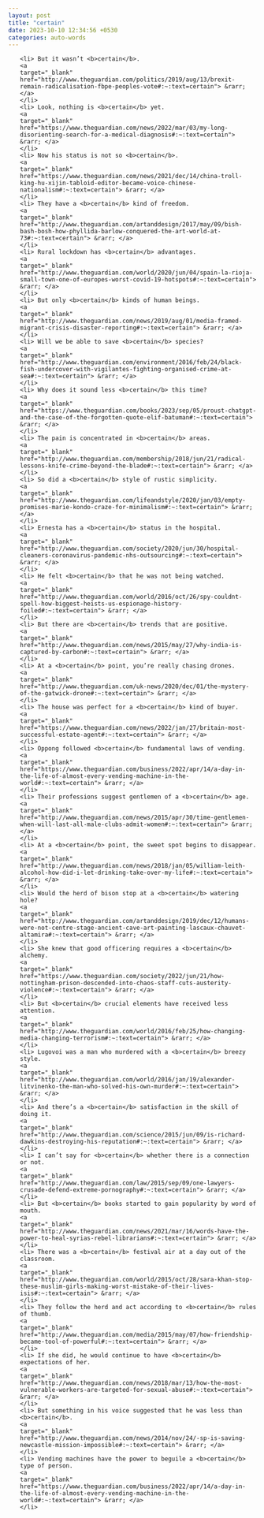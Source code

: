 ```yaml
---
layout: post
title: "certain"
date: 2023-10-10 12:34:56 +0530
categories: auto-words
---
```

<ol>

    <li> But it wasn’t <b>certain</b>.
    <a 
    target="_blank" 
    href="http://www.theguardian.com/politics/2019/aug/13/brexit-remain-radicalisation-fbpe-peoples-vote#:~:text=certain"> &rarr; </a>
    </li>
    <li> Look, nothing is <b>certain</b> yet.
    <a 
    target="_blank" 
    href="https://www.theguardian.com/news/2022/mar/03/my-long-disorienting-search-for-a-medical-diagnosis#:~:text=certain"> &rarr; </a>
    </li>
    <li> Now his status is not so <b>certain</b>.
    <a 
    target="_blank" 
    href="https://www.theguardian.com/news/2021/dec/14/china-troll-king-hu-xijin-tabloid-editor-became-voice-chinese-nationalism#:~:text=certain"> &rarr; </a>
    </li>
    <li> They have a <b>certain</b> kind of freedom.
    <a 
    target="_blank" 
    href="http://www.theguardian.com/artanddesign/2017/may/09/bish-bash-bosh-how-phyllida-barlow-conquered-the-art-world-at-73#:~:text=certain"> &rarr; </a>
    </li>
    <li> Rural lockdown has <b>certain</b> advantages.
    <a 
    target="_blank" 
    href="http://www.theguardian.com/world/2020/jun/04/spain-la-rioja-small-town-one-of-europes-worst-covid-19-hotspots#:~:text=certain"> &rarr; </a>
    </li>
    <li> But only <b>certain</b> kinds of human beings.
    <a 
    target="_blank" 
    href="http://www.theguardian.com/news/2019/aug/01/media-framed-migrant-crisis-disaster-reporting#:~:text=certain"> &rarr; </a>
    </li>
    <li> Will we be able to save <b>certain</b> species?
    <a 
    target="_blank" 
    href="http://www.theguardian.com/environment/2016/feb/24/black-fish-undercover-with-vigilantes-fighting-organised-crime-at-sea#:~:text=certain"> &rarr; </a>
    </li>
    <li> Why does it sound less <b>certain</b> this time?
    <a 
    target="_blank" 
    href="https://www.theguardian.com/books/2023/sep/05/proust-chatgpt-and-the-case-of-the-forgotten-quote-elif-batuman#:~:text=certain"> &rarr; </a>
    </li>
    <li> The pain is concentrated in <b>certain</b> areas.
    <a 
    target="_blank" 
    href="http://www.theguardian.com/membership/2018/jun/21/radical-lessons-knife-crime-beyond-the-blade#:~:text=certain"> &rarr; </a>
    </li>
    <li> So did a <b>certain</b> style of rustic simplicity.
    <a 
    target="_blank" 
    href="http://www.theguardian.com/lifeandstyle/2020/jan/03/empty-promises-marie-kondo-craze-for-minimalism#:~:text=certain"> &rarr; </a>
    </li>
    <li> Ernesta has a <b>certain</b> status in the hospital.
    <a 
    target="_blank" 
    href="http://www.theguardian.com/society/2020/jun/30/hospital-cleaners-coronavirus-pandemic-nhs-outsourcing#:~:text=certain"> &rarr; </a>
    </li>
    <li> He felt <b>certain</b> that he was not being watched.
    <a 
    target="_blank" 
    href="http://www.theguardian.com/world/2016/oct/26/spy-couldnt-spell-how-biggest-heists-us-espionage-history-foiled#:~:text=certain"> &rarr; </a>
    </li>
    <li> But there are <b>certain</b> trends that are positive.
    <a 
    target="_blank" 
    href="http://www.theguardian.com/news/2015/may/27/why-india-is-captured-by-carbon#:~:text=certain"> &rarr; </a>
    </li>
    <li> At a <b>certain</b> point, you’re really chasing drones.
    <a 
    target="_blank" 
    href="http://www.theguardian.com/uk-news/2020/dec/01/the-mystery-of-the-gatwick-drone#:~:text=certain"> &rarr; </a>
    </li>
    <li> The house was perfect for a <b>certain</b> kind of buyer.
    <a 
    target="_blank" 
    href="https://www.theguardian.com/news/2022/jan/27/britain-most-successful-estate-agent#:~:text=certain"> &rarr; </a>
    </li>
    <li> Oppong followed <b>certain</b> fundamental laws of vending.
    <a 
    target="_blank" 
    href="https://www.theguardian.com/business/2022/apr/14/a-day-in-the-life-of-almost-every-vending-machine-in-the-world#:~:text=certain"> &rarr; </a>
    </li>
    <li> Their professions suggest gentlemen of a <b>certain</b> age.
    <a 
    target="_blank" 
    href="http://www.theguardian.com/news/2015/apr/30/time-gentlemen-when-will-last-all-male-clubs-admit-women#:~:text=certain"> &rarr; </a>
    </li>
    <li> At a <b>certain</b> point, the sweet spot begins to disappear.
    <a 
    target="_blank" 
    href="http://www.theguardian.com/news/2018/jan/05/william-leith-alcohol-how-did-i-let-drinking-take-over-my-life#:~:text=certain"> &rarr; </a>
    </li>
    <li> Would the herd of bison stop at a <b>certain</b> watering hole?
    <a 
    target="_blank" 
    href="http://www.theguardian.com/artanddesign/2019/dec/12/humans-were-not-centre-stage-ancient-cave-art-painting-lascaux-chauvet-altamira#:~:text=certain"> &rarr; </a>
    </li>
    <li> She knew that good officering requires a <b>certain</b> alchemy.
    <a 
    target="_blank" 
    href="https://www.theguardian.com/society/2022/jun/21/how-nottingham-prison-descended-into-chaos-staff-cuts-austerity-violence#:~:text=certain"> &rarr; </a>
    </li>
    <li> But <b>certain</b> crucial elements have received less attention.
    <a 
    target="_blank" 
    href="http://www.theguardian.com/world/2016/feb/25/how-changing-media-changing-terrorism#:~:text=certain"> &rarr; </a>
    </li>
    <li> Lugovoi was a man who murdered with a <b>certain</b> breezy style.
    <a 
    target="_blank" 
    href="http://www.theguardian.com/world/2016/jan/19/alexander-litvinenko-the-man-who-solved-his-own-murder#:~:text=certain"> &rarr; </a>
    </li>
    <li> And there’s a <b>certain</b> satisfaction in the skill of doing it.
    <a 
    target="_blank" 
    href="http://www.theguardian.com/science/2015/jun/09/is-richard-dawkins-destroying-his-reputation#:~:text=certain"> &rarr; </a>
    </li>
    <li> I can’t say for <b>certain</b> whether there is a connection or not.
    <a 
    target="_blank" 
    href="http://www.theguardian.com/law/2015/sep/09/one-lawyers-crusade-defend-extreme-pornography#:~:text=certain"> &rarr; </a>
    </li>
    <li> But <b>certain</b> books started to gain popularity by word of mouth.
    <a 
    target="_blank" 
    href="http://www.theguardian.com/news/2021/mar/16/words-have-the-power-to-heal-syrias-rebel-librarians#:~:text=certain"> &rarr; </a>
    </li>
    <li> There was a <b>certain</b> festival air at a day out of the classroom.
    <a 
    target="_blank" 
    href="http://www.theguardian.com/world/2015/oct/28/sara-khan-stop-these-muslim-girls-making-worst-mistake-of-their-lives-isis#:~:text=certain"> &rarr; </a>
    </li>
    <li> They follow the herd and act according to <b>certain</b> rules of thumb.
    <a 
    target="_blank" 
    href="http://www.theguardian.com/media/2015/may/07/how-friendship-became-tool-of-powerful#:~:text=certain"> &rarr; </a>
    </li>
    <li> If she did, he would continue to have <b>certain</b> expectations of her.
    <a 
    target="_blank" 
    href="http://www.theguardian.com/news/2018/mar/13/how-the-most-vulnerable-workers-are-targeted-for-sexual-abuse#:~:text=certain"> &rarr; </a>
    </li>
    <li> But something in his voice suggested that he was less than <b>certain</b>.
    <a 
    target="_blank" 
    href="http://www.theguardian.com/news/2014/nov/24/-sp-is-saving-newcastle-mission-impossible#:~:text=certain"> &rarr; </a>
    </li>
    <li> Vending machines have the power to beguile a <b>certain</b> type of person.
    <a 
    target="_blank" 
    href="https://www.theguardian.com/business/2022/apr/14/a-day-in-the-life-of-almost-every-vending-machine-in-the-world#:~:text=certain"> &rarr; </a>
    </li>